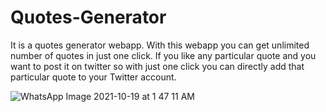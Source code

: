 # Quotes-Generator
 It is a quotes generator webapp. With this webapp you can get unlimited number of quotes in just one click. If you like any particular quote and you want to post it on twitter so with just one click you can directly add that particular quote to your Twitter account.

![WhatsApp Image 2021-10-19 at 1 47 11 AM](https://user-images.githubusercontent.com/60169667/137804282-c9cbf4b4-4349-4c11-aa9e-4578516c734d.jpeg)
